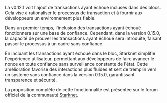La v0.12.1 voit l'ajout de transactions ayant échoué incluses dans des blocs. Cela vise à rationaliser le processus de transaction et à fournir aux développeurs un environnement plus fiable. 

Dans un premier temps, l'inclusion des transactions ayant échoué fonctionnera sur une base de confiance. Cependant, dans la version 0.15.0, la capacité de prouver les transactions ayant échoué sera introduite, faisant passer le processus à un cadre sans confiance.

En incluant les transactions ayant échoué dans le bloc, Starknet simplifie l'expérience utilisateur, permettant aux développeurs de faire avancer le nonce en toute confiance sans surveillance constante de l'état. Cette amélioration favorise des interactions plus fluides et sert de tremplin vers un système sans confiance dans la version 0.15.0, garantissant transparence et sécurité.

La proposition complète de cette fonctionnalité est présentée sur le forum officiel de la communauté [Starknet](https://community.starknet.io/t/efficient-utilization-of-sequencer-capacity-in-starknet-v0-12-1/95607/1).